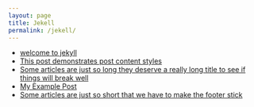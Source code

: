 ```yaml
---
layout: page
title: Jekell
permalink: /jekell/
---
```


-   [welcome to jekyll][1] 
-   [This post demonstrates post content styles][2] 
-   [Some articles are just so long they deserve a really long title to see if things will break well][3] 
-   [My Example Post][4] 
-   [Some articles are just so short that we have to make the footer stick][5] 

[1]:http://localhost:4000/2016/05/20/welcome-to-jekyll.html "welcome to jekyll"
[2]:http://127.0.0.1:4000/junk/2016/05/20/this-post-demonstrates-post-content-styles.html "welcome to jekyll"
[3]:http://127.0.0.1:4000/misc/2016/05/20/super-long-article.html "welcome to jekyll"
[4]:http://127.0.0.1:4000/2016/05/20/my-example-post.html "welcome to jekyll"
[5]:http://127.0.0.1:4000/misc/2016/05/19/super-short-article.html "welcome to jekyll"
